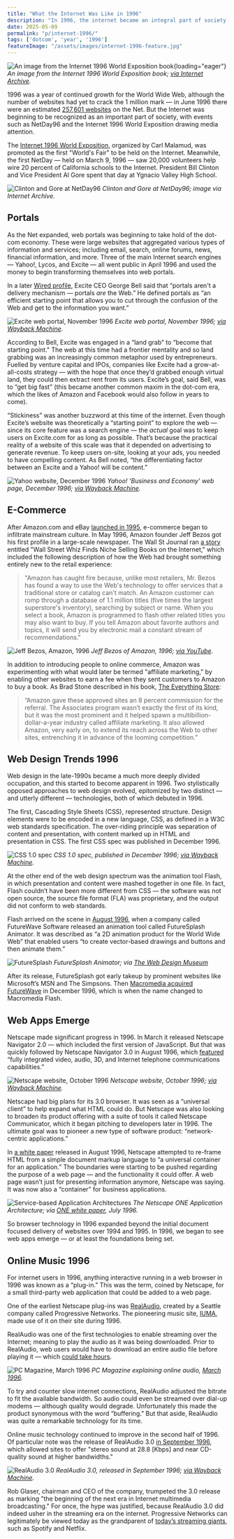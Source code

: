 ```yaml
---
title: "What the Internet Was Like in 1996"
description: "In 1996, the internet became an integral part of society. Web portals were all the rage, e-commerce matured, web designers got new tools (like CSS and Flash), and web applications began to appear."
date: 2025-05-09
permalink: "p/internet-1996/"
tags: ['dotcom', 'year', '1996']
featureImage: "/assets/images/internet-1996-feature.jpg"
---
```


![An image from the Internet 1996 World Exposition book](/assets/images/internet-1996-feature.jpg){loading="eager"}
*An image from the Internet 1996 World Exposition book; [via Internet Archive](https://archive.org/details/worldsfairforglo00unse).*

1996 was a year of continued growth for the World Wide Web, although the number of websites had yet to crack the 1 million mark — in June 1996 there were an estimated [257,601 websites](https://www.internetlivestats.com/total-number-of-websites/) on the Net. But the Internet was beginning to be recognized as an important part of society, with events such as NetDay96 and the Internet 1996 World Exposition drawing media attention. 

The [Internet 1996 World Exposition](https://archive.org/details/park.org.s3.amazonaws.com), organized by Carl Malamud, was promoted as the first "World's Fair" to be held on the Internet. Meanwhile, the first NetDay — held on March 9, 1996 — saw 20,000 volunteers help wire 20 percent of California schools to the Internet. President Bill Clinton and Vice President Al Gore spent that day at Ygnacio Valley High School.

![Clinton and Gore at NetDay96](/assets/images/netday96-clinton-gore.jpg)
*Clinton and Gore at NetDay96; image via Internet Archive.*

## Portals

As the Net expanded, web portals was beginning to take hold of the dot-com economy. These were large websites that aggregated various types of information and services; including email, search, online forums, news, financial information, and more. Three of the main Internet search engines — Yahoo!, Lycos, and Excite — all went public in April 1996 and used the money to begin transforming themselves into web portals.

In a later [Wired profile](https://www.wired.com/1998/09/bell-2/), Excite CEO George Bell said that “portals aren't a delivery mechanism — portals *are* the Web.” He defined portals as “an efficient starting point that allows you to cut through the confusion of the Web and get to the information you want.”

![Excite web portal, November 1996](/assets/images/excite-website-nov1996.jpg)
*Excite web portal, November 1996; [via Wayback Machine](http://web.archive.org/web/19961121190834/http://www.excite.com/).*

According to Bell, Excite was engaged in a “land grab” to “become that starting point." The web at this time had a frontier mentality and so land grabbing was an increasingly common metaphor used by entrepreneurs. Fuelled by venture capital and IPOs, companies like Excite had a grow-at-all-costs strategy — with the hope that once they’d grabbed enough virtual land, they could then extract rent from its users. Excite’s goal, said Bell, was to “get big fast” (this became another common maxim in the dot-com era, which the likes of Amazon and Facebook would also follow in years to come).

“Stickiness” was another buzzword at this time of the internet. Even though Excite’s website was theoretically a “starting point” to explore the web — since its core feature was a search engine — the *actual* goal was to keep users on Excite.com for as long as possible. That’s because the practical reality of a website of this scale was that it depended on advertising to generate revenue. To keep users on-site, looking at your ads, you needed to have compelling content. As Bell noted, “the differentiating factor between an Excite and a Yahoo! will be content.”

![Yahoo website, December 1996](/assets/images/yahoo-business-1996.jpg)
*Yahoo! 'Business and Economy' web page, December 1996; [via Wayback Machine](https://web.archive.org/web/19961220154800/http://www.yahoo.com:80/Business_and_Economy/).*

## E-Commerce

After Amazon.com and eBay [launched in 1995](/p/internet-1995), e-commerce began to infiltrate mainstream culture. In May 1996, Amazon founder Jeff Bezos got his first profile in a large-scale newspaper. The Wall St Journal ran [a story](https://www.wsj.com/articles/SB832204437381952500) entitled "Wall Street Whiz Finds Niche Selling Books on the Internet," which included the following description of how the Web had brought something entirely new to the retail experience:

> "Amazon has caught fire because, unlike most retailers, Mr. Bezos has found a way to use the Web's technology to offer services that a traditional store or catalog can't match. An Amazon customer can romp through a database of 1.1 million titles (five times the largest superstore's inventory), searching by subject or name. When you select a book, Amazon is programmed to flash other related titles you may also want to buy. If you tell Amazon about favorite authors and topics, it will send you by electronic mail a constant stream of recommendations."

![Jeff Bezos, Amazon, 1996](/assets/images/bezos-amazon-1996c.jpg)
*Jeff Bezos of Amazon, 1996; [via YouTube](https://www.youtube.com/watch?v=FXnLYPTyPbU).*

In addition to introducing people to online commerce, Amazon was experimenting with what would later be termed "affiliate marketing," by enabling other websites to earn a fee when they sent customers to Amazon to buy a book. As Brad Stone described in his book, [The Everything Store](https://en.wikipedia.org/wiki/The_Everything_Store):

> “Amazon gave these approved sites an 8 percent commission for the referral. The Associates program wasn’t exactly the first of its kind, but it was the most prominent and it helped spawn a multibillion-dollar-a-year industry called affiliate marketing. It also allowed Amazon, very early on, to extend its reach across the Web to other sites, entrenching it in advance of the looming competition.”

## Web Design Trends 1996

Web design in the late-1990s became a much more deeply divided occupation, and this started to become apparent in 1996. Two stylistically opposed approaches to web design evolved, epitomized by two distinct — and utterly different — technologies, both of which debuted in 1996.

The first, Cascading Style Sheets (CSS), represented structure. Design elements were to be encoded in a new language, CSS, as defined in a W3C web standards specification. The over-riding principle was separation of content and presentation, with content marked up in HTML and presentation in CSS. The first CSS spec was published in December 1996.

![CSS 1.0 spec](/assets/images/css-spec-1996.jpg)
*CSS 1.0 spec, published in December 1996; [via Wayback Machine](https://web.archive.org/web/19980114105854/http://www.w3c.org/TR/REC-CSS1).*

At the other end of the web design spectrum was the animation tool Flash, in which presentation and content were mashed together in one file. In fact, Flash couldn’t have been more different from CSS — the software was not open source, the source file format (FLA) was proprietary, and the output did not conform to web standards.

Flash arrived on the scene in [August 1996](https://web.archive.org/web/19961105023254/http://www.futurewave.com/press/animatorpress.htm), when a company called FutureWave Software released an animation tool called FutureSplash Animator. It was described as “a 2D animation product for the World Wide Web” that enabled users “to create vector-based drawings and buttons and then animate them.”

![FutureSplash](/assets/images/futuresplash-animator-1-0-07.png)
*FutureSplash Animator; via [The Web Design Museum](https://www.webdesignmuseum.org/old-software/macromedia-flash/futuresplash-animator)*

After its release, FutureSplash got early takeup by prominent websites like Microsoft’s MSN and The Simpsons. Then [Macromedia acquired FutureWave](https://www.cnet.com/news/macromedia-expands-on-net/) in December 1996, which is when the name changed to Macromedia Flash.

## Web Apps Emerge

Netscape made significant progress in 1996. In March it released Netscape Navigator 2.0 — which included the first version of JavaScript. But that was quickly followed by Netscape Navigator 3.0 in August 1996, which [featured](https://web.archive.org/web/19961026222625/http://www3.netscape.com/comprod/products/navigator/index.html) “fully integrated video, audio, 3D, and Internet telephone communications capabilities.” 

![Netscape website, October 1996](/assets/images/netscape-website-oct1996.jpg)
*Netscape website, October 1996; [via Wayback Machine](http://web.archive.org/web/19961020015116/http://www3.netscape.com/).*

Netscape had big plans for its 3.0 browser. It was seen as a “universal client” to help expand what HTML could do. But Netscape was also looking to broaden its product offering with a suite of tools it called Netscape Communicator, which it began pitching to developers later in 1996. The ultimate goal was to pioneer a new type of software product: “network-centric applications.”

In [a white paper](https://web.archive.org/web/19970613233233/http://home.netscape.com/comprod/one/white_paper.html) released in August 1996, Netscape attempted to re-frame HTML from a simple document markup language to “a universal container for an application.” The boundaries were starting to be pushed regarding the purpose of a web page — and the functionality it could offer. A web page wasn’t just for presenting information anymore, Netscape was saying. It was now also a “container” for business applications.

![Service-based Application Architectures](/assets/images/netscape-one-diagram-1996.png)
*The Netscape ONE Application Architecture; via [ONE white paper](https://web.archive.org/web/19970613233233/http://home.netscape.com/comprod/one/white_paper.html), July 1996.*

So browser technology in 1996 expanded beyond the initial document focused delivery of websites over 1994 and 1995. In 1996, we began to see web apps emerge — or at least the foundations being set.

## Online Music 1996

For internet users in 1996, anything interactive running in a web browser in 1996 was known as a “plug-in.” This was the term, coined by Netscape, for a small third-party web application that could be added to a web page. 

One of the earliest Netscape plug-ins was [RealAudio](https://web.archive.org/web/20120623012714/http://www.mcs.csueastbay.edu/~grewe/CS3520/HTML/WWWBrowsing/htmlapps.htm), created by a Seattle company called Progressive Networks. The pioneering music site, [IUMA](/p/iuma-1994/), made use of it on their site during 1996.

RealAudio was one of the first technologies to enable streaming over the Internet; meaning to play the audio as it was being downloaded. Prior to RealAudio, web users would have to download an entire audio file before playing it — which [could take hours](/p/online-music-distribution-1996/).

![PC Magazine, March 1996](/assets/images/online-audio-march1996.jpg)
*PC Magazine explaining online audio, [March 1996](https://books.google.co.uk/books?id=E7p19YtI_Z4C&printsec=frontcover&source=gbs_ge_summary_r&cad=0#v=onepage&q&f=false).*

To try and counter slow internet connections, RealAudio adjusted the bitrate to fit the available bandwidth. So audio could even be streamed over dial-up modems — although quality would degrade. Unfortunately this made the product synonymous with the word “buffering.” But that aside, RealAudio was quite a remarkable technology for its time. 

Online music technology continued to improve in the second half of 1996. Of particular note was the release of RealAudio 3.0 [in September 1996](https://web.archive.org/web/19961220182550/http://www.realaudio.com/prognet/pr/3.0release.html), which allowed sites to offer "stereo sound at 28.8 [Kbps] and near CD-quality sound at higher bandwidths." 

![RealAudio 3.0](/assets/images/realaudio-3-1996.jpg)
*RealAudio 3.0, released in September 1996; [via Wayback Machine](https://web.archive.org/web/19961220181406/http://www.realaudio.com/products/player/index.html).*

Rob Glaser, chairman and CEO of the company, trumpeted the 3.0 release as marking "the beginning of the next era in Internet multimedia broadcasting." For once, the hype was justified, because RealAudio 3.0 did indeed usher in the streaming era on the internet. Progressive Networks can legitimately be viewed today as the grandparent of [today’s streaming giants](/p/2010s-decade-in-culture-tech/), such as Spotify and Netflix. 
